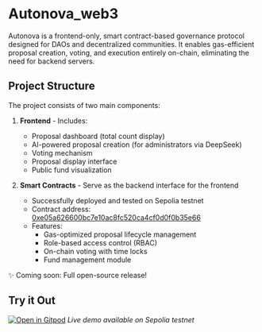 
# Autonova_web3

Autonova is a frontend-only, smart contract-based governance protocol designed for DAOs and decentralized communities. It enables gas-efficient proposal creation, voting, and execution entirely on-chain, eliminating the need for backend servers.

## Project Structure

The project consists of two main components:

1. **Frontend** - Includes:

   - Proposal dashboard (total count display)
   - AI-powered proposal creation (for administrators via DeepSeek)
   - Voting mechanism
   - Proposal display interface
   - Public fund visualization
2. **Smart Contracts** - Serve as the backend interface for the frontend

   - Successfully deployed and tested on Sepolia testnet
   - Contract address: [0xe05a626600bc7e10ac8fc520ca4cf0d0f0b35e66](https://sepolia.etherscan.io/address/0x...)
   - Features:
     - Gas-optimized proposal lifecycle management
     - Role-based access control (RBAC)
     - On-chain voting with time locks
     - Fund management module

✨ Coming soon: Full open-source release!

## Try it Out

[![Open in Gitpod](https://gitpod.io/button/open-in-gitpod.svg)](https://gitpod.io/#https://github.com/your-repo)
*Live demo available on Sepolia testnet*
